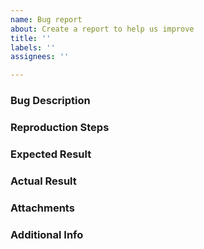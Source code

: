 ```yaml
---
name: Bug report
about: Create a report to help us improve
title: ''
labels: ''
assignees: ''

---
```


### **Bug Description**

### **Reproduction Steps**

### **Expected Result**

### **Actual Result**

### **Attachments**

### **Additional Info**
